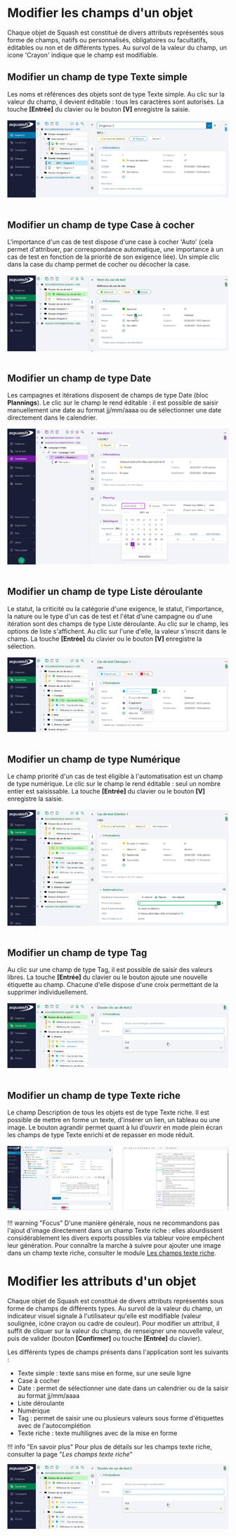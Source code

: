 # Modifier les champs d'un objet
Chaque objet de Squash est constitué de divers attributs représentés sous forme de champs, natifs ou personnalisés, obligatoires ou facultatifs, éditables ou non et de différents types. Au survol de la valeur du champ, un icone 'Crayon' indique que le champ est modifiable.
## Modifier un champ de type Texte simple
Les noms et références des objets sont de type Texte simple.
Au clic sur la valeur du champ, il devient éditable : tous les caractères sont autorisés. La touche **[Entrée]** du clavier ou le bouton **[V]** enregistre la saisie.
<br/><br/>
![Modification d'un champ texte simple](resources/modification-textesimple.png)
<br/><br/>
## Modifier un champ de type Case à cocher
L'importance d'un cas de test dispose d'une case à cocher 'Auto' (cela permet d'attribuer, par correspondance automatique, une importance à un cas de test en fonction de la priorité de son exigence liée).
Un simple clic dans la case du champ permet de cocher ou décocher la case.
<br/><br/>
![Modification d'un champ Case à cocher](resources/modification-caseacocher.png)
<br/><br/>
## Modifier un champ de type Date
Les campagnes et itérations disposent de champs de type Date (bloc **Plannings**).
Le clic sur le champ le rend éditable : il est possible de saisir manuellement une date au format jj/mm/aaaa ou de sélectionner une date directement dans le calendrier.
<br/><br/>
![Modification d'un champ de type Date](resources/modification-date.png)
<br/><br/>
## Modifier un champ de type Liste déroulante
Le statut, la criticité ou la catégorie d'une exigence, le statut, l'importance, la nature ou le type d'un cas de test et l'état d'une campagne ou d'une itération sont des champs de type Liste déroulante.
Au clic sur le champ, les options de liste s'affichent. Au clic sur l'une d'elle, la valeur s'inscrit dans le champ. La touche **[Entrée]** du clavier ou le bouton **[V]** enregistre la sélection.
<br/><br/>
![Modification d'une liste déroulante](resources/modification-listederoulante.png)
<br/><br/>
## Modifier un champ de type Numérique
Le champ priorité d'un cas de test éligible à l'automatisation est un champ de type numérique.
Le clic sur le champ le rend éditable : seul un nombre entier est saisissable. La touche **[Entrée]** du clavier ou le bouton **[V]** enregistre la saisie.
<br/><br/>
![Modification d'un champ numérique](resources/modification-numerique.png)
<br/><br/>
## Modifier un champ de type Tag
Au clic sur une champ de type Tag, il est possible de saisir des valeurs libres.  La touche **[Entrée]** du clavier ou le bouton ajoute une nouvelle étiquette au champ. Chacune d'elle dispose d'une croix permettant de la supprimer individuellement.
<br/><br/>
![Modification d'un tag](resources/modification-tag.png)
<br/><br/>
## Modifier un champ de type Texte riche

Le champ Description de tous les objets est de type Texte riche.
Il est possible de mettre en forme un texte, d'insérer un lien, un tableau ou une image.
Le bouton agrandir permet quant à lui d’ouvrir en mode plein écran les champs de type Texte enrichi et de repasser en mode réduit.
<br/><br/>
![Modification d'un texte riche](resources/modification-texteriche1-2-fr.png)
<br/><br/>
!!! warning "Focus"
	D'une manière générale, nous ne recommandons pas l'ajout d'image directement dans un champ Texte riche : elles alourdissent considérablement les divers exports possibles via tableur voire empêchent leur génération. Pour connaître la marche à suivre pour ajouter une image dans un champ texte riche, consulter le module [Les champs texte riche](**../../1.4.12.champs-texte-riche.md). 



# Modifier les attributs d'un objet
Chaque objet de Squash est constitué de divers attributs représentés sous forme de champs de différents types. Au survol de la valeur du champ, un indicateur visuel signale à l'utilisateur qu'elle est modifiable (valeur soulignée, icône crayon ou cadre de couleur).
Pour modifier un attribut, il suffit de cliquer sur la valeur du champ, de renseigner une nouvelle valeur, puis de valider (bouton **[Confirmer]** ou touche **[Entrée]** du clavier).

Les différents types de champs présents dans l'application sont les suivants :

- Texte simple : texte sans mise en forme, sur une seule ligne
- Case à cocher
- Date : permet de sélectionner une date dans un calendrier ou de la saisir au format jj/mm/aaaa
- Liste déroulante
- Numérique
- Tag : permet de saisir une ou plusieurs valeurs sous forme d'étiquettes avec de l'autocomplétion
- Texte riche : texte multilignes avec de la mise en forme

!!! info "En savoir plus"
	Pour plus de détails sur les champs texte riche, consulter la page "*Les champs texte riche*"

![Modification d'un tag](resources/modification-tag.png)

<!--stackedit_data:
eyJoaXN0b3J5IjpbNTM5MzM1MTZdfQ==
-->
